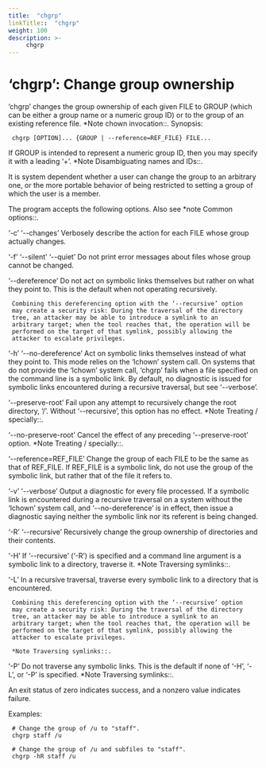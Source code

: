 ```yaml
---
title:  "chgrp"
linkTitle::  "chgrp"
weight: 100
description: >-
     chgrp
---
```


# ‘chgrp’: Change group ownership

‘chgrp’ changes the group ownership of each given FILE to GROUP (which
can be either a group name or a numeric group ID) or to the group of an
existing reference file. \*Note chown invocation::.
Synopsis:

``` 
 chgrp [OPTION]... {GROUP | --reference=REF_FILE} FILE...
```

If GROUP is intended to represent a numeric group ID, then you may
specify it with a leading ‘+’. \*Note Disambiguating names and IDs::.

It is system dependent whether a user can change the group to an
arbitrary one, or the more portable behavior of being restricted to
setting a group of which the user is a member.

The program accepts the following options. Also see \*note Common
options::.

‘-c’ ‘--changes’ Verbosely describe the action for each FILE whose group
actually changes.

‘-f’ ‘--silent’ ‘--quiet’ Do not print error messages about files whose
group cannot be changed.

‘--dereference’ Do not act on symbolic links themselves but rather on
what they point to. This is the default when not operating recursively.

``` 
 Combining this dereferencing option with the ‘--recursive’ option
 may create a security risk: During the traversal of the directory
 tree, an attacker may be able to introduce a symlink to an
 arbitrary target; when the tool reaches that, the operation will be
 performed on the target of that symlink, possibly allowing the
 attacker to escalate privileges.
```

‘-h’ ‘--no-dereference’ Act on symbolic links themselves instead of what
they point to. This mode relies on the ‘lchown’ system call. On systems
that do not provide the ‘lchown’ system call, ‘chgrp’ fails when a file
specified on the command line is a symbolic link. By default, no
diagnostic is issued for symbolic links encountered during a recursive
traversal, but see ‘--verbose’.

‘--preserve-root’ Fail upon any attempt to recursively change the root
directory, ‘/’. Without ‘--recursive’, this option has no effect. \*Note
Treating / specially::.

‘--no-preserve-root’ Cancel the effect of any preceding
‘--preserve-root’ option. \*Note Treating / specially::.

‘--reference=REF\_FILE’ Change the group of each FILE to be the same as
that of REF\_FILE. If REF\_FILE is a symbolic link, do not use the group
of the symbolic link, but rather that of the file it refers to.

‘-v’ ‘--verbose’ Output a diagnostic for every file processed. If a
symbolic link is encountered during a recursive traversal on a system
without the ‘lchown’ system call, and ‘--no-dereference’ is in effect,
then issue a diagnostic saying neither the symbolic link nor its
referent is being changed.

‘-R’ ‘--recursive’ Recursively change the group ownership of directories
and their contents.

‘-H’ If ‘--recursive’ (‘-R’) is specified and a command line argument is
a symbolic link to a directory, traverse it. \*Note Traversing
symlinks::.

‘-L’ In a recursive traversal, traverse every symbolic link to a
directory that is encountered.

``` 
 Combining this dereferencing option with the ‘--recursive’ option
 may create a security risk: During the traversal of the directory
 tree, an attacker may be able to introduce a symlink to an
 arbitrary target; when the tool reaches that, the operation will be
 performed on the target of that symlink, possibly allowing the
 attacker to escalate privileges.

 *Note Traversing symlinks::.
```

‘-P’ Do not traverse any symbolic links. This is the default if none of
‘-H’, ‘-L’, or ‘-P’ is specified. \*Note Traversing symlinks::.

An exit status of zero indicates success, and a nonzero value indicates
failure.

Examples:

``` 
 # Change the group of /u to "staff".
 chgrp staff /u

 # Change the group of /u and subfiles to "staff".
 chgrp -hR staff /u
```
